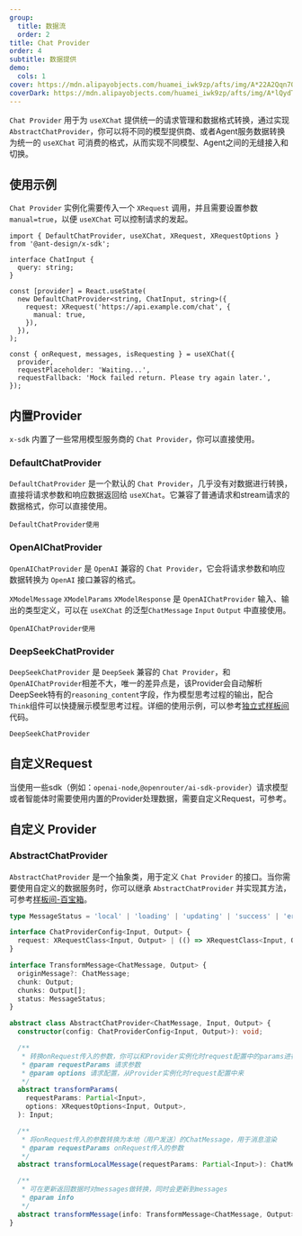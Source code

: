 ```yaml
---
group:
  title: 数据流
  order: 2
title: Chat Provider
order: 4
subtitle: 数据提供
demo:
  cols: 1
cover: https://mdn.alipayobjects.com/huamei_iwk9zp/afts/img/A*22A2Qqn7OrEAAAAAAAAAAAAADgCCAQ/original
coverDark: https://mdn.alipayobjects.com/huamei_iwk9zp/afts/img/A*lQydTrtLz9YAAAAAAAAAAAAADgCCAQ/original
---
```


`Chat Provider` 用于为 `useXChat` 提供统一的请求管理和数据格式转换，通过实现`AbstractChatProvider`，你可以将不同的模型提供商、或者Agent服务数据转换为统一的 `useXChat` 可消费的格式，从而实现不同模型、Agent之间的无缝接入和切换。

## 使用示例

`Chat Provider` 实例化需要传入一个 `XRequest` 调用，并且需要设置参数 `manual=true`，以便 `useXChat` 可以控制请求的发起。

```tsx | pure
import { DefaultChatProvider, useXChat, XRequest, XRequestOptions } from '@ant-design/x-sdk';

interface ChatInput {
  query: string;
}

const [provider] = React.useState(
  new DefaultChatProvider<string, ChatInput, string>({
    request: XRequest('https://api.example.com/chat', {
      manual: true,
    }),
  }),
);

const { onRequest, messages, isRequesting } = useXChat({
  provider,
  requestPlaceholder: 'Waiting...',
  requestFallback: 'Mock failed return. Please try again later.',
});
```

## 内置Provider

`x-sdk` 内置了一些常用模型服务商的 `Chat Provider`，你可以直接使用。

### DefaultChatProvider

`DefaultChatProvider` 是一个默认的 `Chat Provider`，几乎没有对数据进行转换，直接将请求参数和响应数据返回给 `useXChat`。它兼容了普通请求和stream请求的数据格式，你可以直接使用。

<code src="./demos/x-chat/basic.tsx">DefaultChatProvider使用</code>

### OpenAIChatProvider

`OpenAIChatProvider` 是 `OpenAI` 兼容的 `Chat Provider`，它会将请求参数和响应数据转换为 `OpenAI` 接口兼容的格式。

`XModelMessage` `XModelParams` `XModelResponse` 是 `OpenAIChatProvider` 输入、输出的类型定义，可以在 `useXChat` 的泛型`ChatMessage` `Input` `Output` 中直接使用。

<code src="./demos/x-chat/model.tsx">OpenAIChatProvider使用</code>

### DeepSeekChatProvider

`DeepSeekChatProvider` 是 `DeepSeek` 兼容的 `Chat Provider`，和`OpenAIChatProvider`相差不大，唯一的差异点是，该Provider会自动解析DeepSeek特有的`reasoning_content`字段，作为模型思考过程的输出，配合`Think`组件可以快捷展示模型思考过程。详细的使用示例，可以参考[独立式样板间](https://x.ant.design/docs/playground/independent-cn)代码。

<code src="./demos/x-chat/deepSeek.tsx">DeepSeekChatProvider</code>

## 自定义Request

当使用一些sdk（例如：`openai-node`,`@openrouter/ai-sdk-provider`）请求模型或者智能体时需要使用内置的Provider处理数据，需要自定义Request，可参考。

<code src="../react/demo/openai-node.tsx" title="接入 openai" description="此示例仅展示使用X SDK接入 openai 的逻辑参考，并未对模型数据进行处理，需填写正确的apiKey再进行数据调试"></code>

## 自定义 Provider

### AbstractChatProvider

`AbstractChatProvider` 是一个抽象类，用于定义 `Chat Provider` 的接口。当你需要使用自定义的数据服务时，你可以继承 `AbstractChatProvider` 并实现其方法，可参考[样板间-百宝箱](/docs/playground/agent-tbox-cn)。

```ts
type MessageStatus = 'local' | 'loading' | 'updating' | 'success' | 'error';

interface ChatProviderConfig<Input, Output> {
  request: XRequestClass<Input, Output> | (() => XRequestClass<Input, Output>);
}

interface TransformMessage<ChatMessage, Output> {
  originMessage?: ChatMessage;
  chunk: Output;
  chunks: Output[];
  status: MessageStatus;
}

abstract class AbstractChatProvider<ChatMessage, Input, Output> {
  constructor(config: ChatProviderConfig<Input, Output>): void;

  /**
   * 转换onRequest传入的参数，你可以和Provider实例化时request配置中的params进行合并或者额外处理
   * @param requestParams 请求参数
   * @param options 请求配置，从Provider实例化时request配置中来
   */
  abstract transformParams(
    requestParams: Partial<Input>,
    options: XRequestOptions<Input, Output>,
  ): Input;

  /**
   * 将onRequest传入的参数转换为本地（用户发送）的ChatMessage，用于消息渲染
   * @param requestParams onRequest传入的参数
   */
  abstract transformLocalMessage(requestParams: Partial<Input>): ChatMessage;

  /**
   * 可在更新返回数据时对messages做转换，同时会更新到messages
   * @param info
   */
  abstract transformMessage(info: TransformMessage<ChatMessage, Output>): ChatMessage;
}
```
